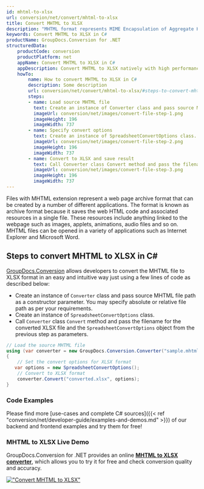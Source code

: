 ```yaml
---
id: mhtml-to-xlsx
url: conversion/net/convert/mhtml-to-xlsx
title: Convert MHTML to XLSX
description: "MHTML format represents MIME Encapsulation of Aggregate HTML with .mhtml extension. Learn how to convert MHTML to XLSX file programmatically in C# language using GroupDocs.Conversion for .NET library."
keywords: Convert MHTML to XLSX in C#
productName: GroupDocs.Conversion for .NET
structuredData:
    productCode: conversion
    productPlatform: net
    appName: Convert MHTML to XLSX in C#
    appDescription: Convert MHTML to XLSX natively with high performance using C# language and server side GroupDocs.Conversion for .NET APIs, without the use of any software like Microsoft or Open Office.
    howTo:
        name: How to convert MHTML to XLSX in C# 
        description: Some description
        url: conversion/net/convert/mhtml-to-xlsx/#steps-to-convert-mhtml-to-xlsx-in-c
        steps:
        - name: Load source MHTML file 
          text: Create an instance of Converter class and pass source MHTML file path as a constructor parameter. You may specify absolute or relative file path as per your requirements. 
          imageUrl: conversion/net/images/convert-file-step-1.png
          imageHeight: 196
          imageWidth: 737
        - name: Specify convert options 
          text: Create an instance of SpreadsheetConvertOptions class.
          imageUrl: conversion/net/images/convert-file-step-2.png
          imageHeight: 196
          imageWidth: 737
        - name: Convert to XLSX and save result 
          text: Call Converter class Convert method and pass the filename for the converted HTML file and the SpreadsheetConvertOptions object from the previous step as parameters.
          imageUrl: conversion/net/images/convert-file-step-3.png
          imageHeight: 196
          imageWidth: 737
---
```


Files with MHTML extension represent a web page archive format that can be created by a number of different applications. The format is known as archive format because it saves the web HTML code and associated resources in a single file. These resources include anything linked to the webpage such as images, applets, animations, audio files and so on. MHTML files can be opened in a variety of applications such as Internet Explorer and Microsoft Word.

## Steps to convert MHTML to XLSX in C#

[GroupDocs.Conversion](https://products.groupdocs.com/conversion/net) allows developers to convert the MHTML file to XLSX format in an easy and intuitive way just using a few lines of code as described below:

* Create an instance of `Converter` class and pass source MHTML file path as a constructor parameter. You may specify absolute or relative file path as per your requirements. 
* Create an instance of `SpreadsheetConvertOptions` class.
* Call `Converter` class `Convert` method and pass the filename for the converted XLSX file and the `SpreadsheetConvertOptions` object from the previous step as parameters.

```csharp
// Load the source MHTML file
using (var converter = new GroupDocs.Conversion.Converter("sample.mhtml"))
{
    // Set the convert options for XLSX format
   var options = new SpreadsheetConvertOptions();
    // Convert to XLSX format
    converter.Convert("converted.xlsx", options);
}
```

### Code Examples

Please find more [use-cases and complete C# sources]({{< ref "conversion/net/developer-guide/examples-and-demos.md" >}}) of our backend and frontend examples and try them for free!

### MHTML to XLSX Live Demo

GroupDocs.Conversion for .NET provides an online [**MHTML to XLSX converter**](https://products.groupdocs.app/conversion/mhtml-to-xlsx), which allows you to try it for free and check conversion quality and accuracy.

[!["Convert MHTML to XLSX"](conversion/net/images/convert-to-xlsx/convert-mhtml-to-xlsx.png)](https://products.groupdocs.app/conversion/mhtml-to-xlsx)